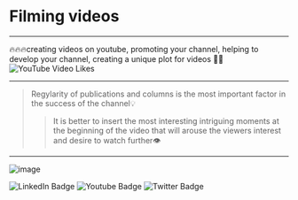 # Filming videos
____
🔥🔥🔥creating videos on youtube, promoting your channel, helping to develop your channel, creating a unique plot for videos 🎥📣
![YouTube Video Likes](https://img.shields.io/youtube/likes/:videoId?style=for-the-badge&logo=YouTube&logoColor=black&label=Dacota&labelColor=red&color=red)
____
>Regylarity of publications and columns is the most important factor in the success of the channel💡
>>It is better to insert the most interesting intriguing moments at the beginning of the video that will arouse the viewers interest and desire to watch further👁️

____
![image](https://github.com/Dacota167/youtube/assets/165401466/39bcfa32-42c6-4826-bce7-56790fc093ce)
<div id="badges">
  <img src="https://img.shields.io/badge/LinkedIn-blue?style=for-the-badge&logo=linkedin&logoColor=white" alt="LinkedIn Badge"/>
  <img src="https://img.shields.io/badge/YouTube-red?style=for-the-badge&logo=youtube&logoColor=white" alt="Youtube Badge"/>
  <img src="https://img.shields.io/badge/Twitter-blue?style=for-the-badge&logo=twitter&logoColor=white" alt="Twitter Badge"/>
</div>
